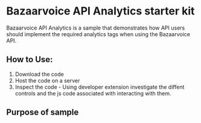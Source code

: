 Bazaarvoice API Analytics starter kit
================

Bazaarvoice API Analytics is a sample that demonstrates how API users should implement the required analytics tags when using the Bazaarvoice API. 

How to Use:
----------------

1. Download the code
2. Host the code on a server
3. Inspect the code - Using developer extension investigate the diffent controls and the js code associated with interacting with them.

Purpose of sample 
----------------
